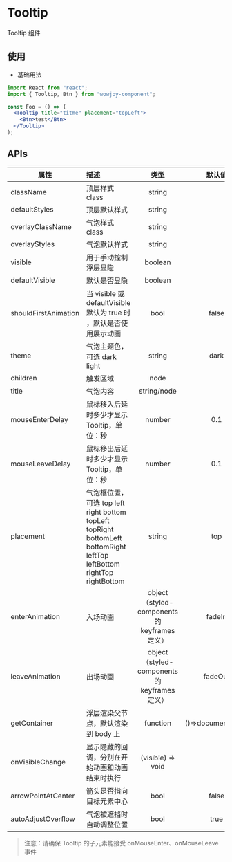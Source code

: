 # Tooltip

Tooltip 组件

## 使用

- 基础用法

```jsx
import React from "react";
import { Tooltip, Btn } from "wowjoy-component";

const Foo = () => (
  <Tooltip title="titme" placement="topLeft">
    <Btn>test</Btn>
  </Tooltip>
);
```

## APIs

| 属性                 | 描述                                                                                                                   |                     类型                      |      默认值       |
| -------------------- | :--------------------------------------------------------------------------------------------------------------------- | :-------------------------------------------: | :---------------: |
| className            | 顶层样式 class                                                                                                         |                    string                     |                   |
| defaultStyles        | 顶层默认样式                                                                                                           |                    string                     |                   |
| overlayClassName     | 气泡样式 class                                                                                                         |                    string                     |                   |
| overlayStyles        | 气泡默认样式                                                                                                           |                    string                     |                   |
| visible              | 用于手动控制浮层显隐                                                                                                   |                    boolean                    |                   |
| defaultVisible       | 默认是否显隐                                                                                                           |                    boolean                    |                   |
| shouldFirstAnimation | 当 visible 或 defaultVisible 默认为 true 时 ，默认是否使用展示动画                                                     |                     bool                      |       false       |
| theme                | 气泡主题色，可选 dark light                                                                                            |                    string                     |       dark        |
| children             | 触发区域                                                                                                               |                     node                      |                   |
| title                | 气泡内容                                                                                                               |                  string/node                  |                   |
| mouseEnterDelay      | 鼠标移入后延时多少才显示 Tooltip，单位：秒                                                                             |                    number                     |        0.1        |
| mouseLeaveDelay      | 鼠标移出后延时多少才显示 Tooltip，单位：秒                                                                             |                    number                     |        0.1        |
| placement            | 气泡框位置，可选 top left right bottom topLeft topRight bottomLeft bottomRight leftTop leftBottom rightTop rightBottom |                    string                     |        top        |
| enterAnimation       | 入场动画                                                                                                               | object（styled-components 的 keyframes 定义） |      fadeIn       |
| leaveAnimation       | 出场动画                                                                                                               | object（styled-components 的 keyframes 定义） |      fadeOut      |
| getContainer         | 浮层渲染父节点，默认渲染到 body 上                                                                                     |                   function                    | ()=>document.body |
| onVisibleChange      | 显示隐藏的回调，分别在开始动画和动画结束时执行                                                                         |               (visible) => void               |                   |
| arrowPointAtCenter   | 箭头是否指向目标元素中心                                                                                               |                     bool                      |       false       |
| autoAdjustOverflow   | 气泡被遮挡时自动调整位置                                                                                               |                     bool                      |       true        |

> 注意：请确保 Tooltip 的子元素能接受 onMouseEnter、onMouseLeave 事件
